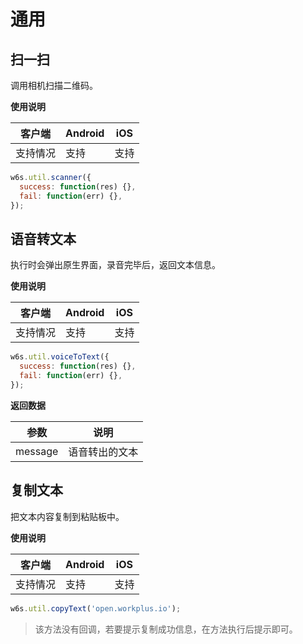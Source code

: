 # 通用

## 扫一扫

调用相机扫描二维码。

**使用说明**

| 客户端   | Android | iOS  |
| -------- | ------- | ---- |
| 支持情况 | 支持  | 支持 |

<CodeWrapper fn="util.scanner">

```js
w6s.util.scanner({
  success: function(res) {},
  fail: function(err) {},
});
```
</CodeWrapper>


## 语音转文本

执行时会弹出原生界面，录音完毕后，返回文本信息。

**使用说明**

| 客户端   | Android | iOS  |
| -------- | ------- | ---- |
| 支持情况 | 支持  | 支持 |

<CodeWrapper fn="util.voiceToText">

```js
w6s.util.voiceToText({
  success: function(res) {},
  fail: function(err) {},
});
```
</CodeWrapper>

**返回数据**

| 参数 | 说明 |
| - | - | 
| message | 语音转出的文本 |


## 复制文本

把文本内容复制到粘贴板中。

**使用说明**

| 客户端   | Android | iOS  |
| -------- | ------- | ---- |
| 支持情况 | 支持  | 支持 |

<CodeWrapper fn="util.copyText">

```js
w6s.util.copyText('open.workplus.io');
```
</CodeWrapper>

> 该方法没有回调，若要提示复制成功信息，在方法执行后提示即可。
